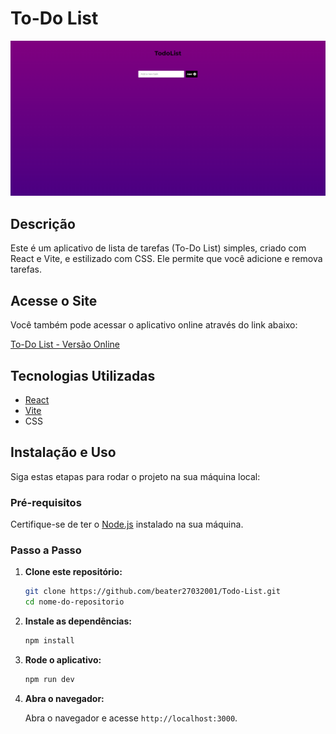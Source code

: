 # To-Do List

![To-Do List](todo.png) <!-- Se você tiver uma imagem de banner, inclua aqui -->

## Descrição

Este é um aplicativo de lista de tarefas (To-Do List) simples, criado com React e Vite, e estilizado com CSS. Ele permite que você adicione e remova tarefas.

## Acesse o Site

Você também pode acessar o aplicativo online através do link abaixo:

[To-Do List - Versão Online](https://todo-list-iota-ebon.vercel.app)

## Tecnologias Utilizadas

- [React](https://reactjs.org/)
- [Vite](https://vitejs.dev/)
- CSS

## Instalação e Uso

Siga estas etapas para rodar o projeto na sua máquina local:

### Pré-requisitos

Certifique-se de ter o [Node.js](https://nodejs.org/) instalado na sua máquina.

### Passo a Passo

1. **Clone este repositório:**

    ```bash
    git clone https://github.com/beater27032001/Todo-List.git
    cd nome-do-repositorio
    ```

2. **Instale as dependências:**

    ```bash
    npm install
    ```

3. **Rode o aplicativo:**

    ```bash
    npm run dev
    ```

4. **Abra o navegador:**

    Abra o navegador e acesse `http://localhost:3000`.
